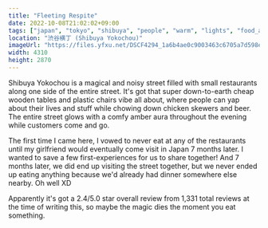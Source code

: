```yaml
---
title: "Fleeting Respite"
date: 2022-10-08T21:02:02+09:00
tags: ["japan", "tokyo", "shibuya", "people", "warm", "lights", "food_and_drink", "urban_scenery", "nightlife"]
location: "渋谷横丁 (Shibuya Yokochou)"
imageUrl: "https://files.yfxu.net/DSCF4294_1a6b4ae0c9003463c6705a7d598e230c.jpg"
width: 4310
height: 2870
---
```


Shibuya Yokochou is a magical and noisy street filled with small restaurants along one side of the entire street. It's got that super down-to-earth cheap wooden tables and plastic chairs vibe all about, where people can yap about their lives and stuff while chowing down chicken skewers and beer. The entire street glows with a comfy amber aura throughout the evening while customers come and go.

The first time I came here, I vowed to never eat at any of the restaurants until my girlfriend would eventually come visit in Japan 7 months later. I wanted to save a few first-experiences for us to share together! And 7 months later, we did end up visiting the street together, but we never ended up eating anything because we'd already had dinner somewhere else nearby. Oh well XD

Apparently it's got a 2.4/5.0 star overall review from 1,331 total reviews at the time of writing this, so maybe the magic dies the moment you eat something.